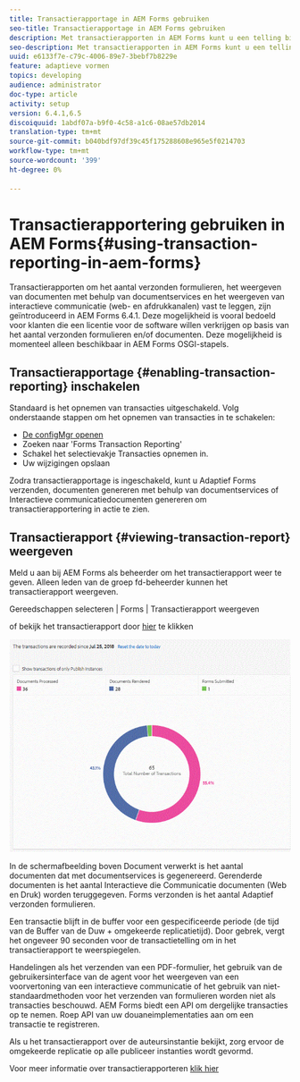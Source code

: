 ```yaml
---
title: Transactierapportage in AEM Forms gebruiken
seo-title: Transactierapportage in AEM Forms gebruiken
description: Met transactierapporten in AEM Forms kunt u een telling bijhouden van alle transacties die sinds een opgegeven datum op uw AEM Forms-implementatie zijn uitgevoerd.
seo-description: Met transactierapporten in AEM Forms kunt u een telling bijhouden van alle transacties die sinds een opgegeven datum op uw AEM Forms-implementatie zijn uitgevoerd.
uuid: e6133f7e-c79c-4006-89e7-3bebf7b8229e
feature: adaptieve vormen
topics: developing
audience: administrator
doc-type: article
activity: setup
version: 6.4.1,6.5
discoiquuid: 1abdf07a-b9f0-4c58-a1c6-08ae57db2014
translation-type: tm+mt
source-git-commit: b040bdf97df39c45f175288608e965e5f0214703
workflow-type: tm+mt
source-wordcount: '399'
ht-degree: 0%

---
```



# Transactierapportering gebruiken in AEM Forms{#using-transaction-reporting-in-aem-forms}

Transactierapporten om het aantal verzonden formulieren, het weergeven van documenten met behulp van documentservices en het weergeven van interactieve communicatie (web- en afdrukkanalen) vast te leggen, zijn geïntroduceerd in AEM Forms 6.4.1. Deze mogelijkheid is vooral bedoeld voor klanten die een licentie voor de software willen verkrijgen op basis van het aantal verzonden formulieren en/of documenten. Deze mogelijkheid is momenteel alleen beschikbaar in AEM Forms OSGI-stapels.

## Transactierapportage {#enabling-transaction-reporting} inschakelen

Standaard is het opnemen van transacties uitgeschakeld. Volg onderstaande stappen om het opnemen van transacties in te schakelen:

* [De configMgr openen](http://localhost:4502/system/console/configMgr)
* Zoeken naar &#39;Forms Transaction Reporting&#39;
* Schakel het selectievakje Transacties opnemen in.
* Uw wijzigingen opslaan

Zodra transactierapportage is ingeschakeld, kunt u Adaptief Forms verzenden, documenten genereren met behulp van documentservices of Interactieve communicatiedocumenten genereren om transactierapportering in actie te zien.

## Transactierapport {#viewing-transaction-report} weergeven

Meld u aan bij AEM Forms als beheerder om het transactierapport weer te geven. Alleen leden van de groep fd-beheerder kunnen het transactierapport weergeven.

Gereedschappen selecteren | Forms | Transactierapport weergeven

of bekijk het transactierapport door [hier](http://localhost:4502/mnt/overlay/fd/transaction/gui/content/report.html) te klikken

![TransctionReporting](assets/transactionreporting.gif)

In de schermafbeelding boven Document verwerkt is het aantal documenten dat met documentservices is gegenereerd. Gerenderde documenten is het aantal Interactieve die Communicatie documenten (Web en Druk) worden teruggegeven. Forms verzonden is het aantal Adaptief verzonden formulieren.

Een transactie blijft in de buffer voor een gespecificeerde periode (de tijd van de Buffer van de Duw + omgekeerde replicatietijd). Door gebrek, vergt het ongeveer 90 seconden voor de transactietelling om in het transactierapport te weerspiegelen.

Handelingen als het verzenden van een PDF-formulier, het gebruik van de gebruikersinterface van de agent voor het weergeven van een voorvertoning van een interactieve communicatie of het gebruik van niet-standaardmethoden voor het verzenden van formulieren worden niet als transacties beschouwd. AEM Forms biedt een API om dergelijke transacties op te nemen. Roep API van uw douaneimplementaties aan om een transactie te registreren.

Als u het transactierapport over de auteursinstantie bekijkt, zorg ervoor de omgekeerde replicatie op alle publiceer instanties wordt gevormd.

Voor meer informatie over transactierapporteren [klik hier](https://helpx.adobe.com/experience-manager/6-4/forms/using/transaction-reports-overview.html)

